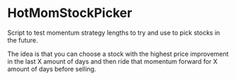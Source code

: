 # HotMomStockPicker
Script to test momentum strategy lengths to try and use to pick stocks in the future.

The idea is that you can choose a stock with the highest price improvement in the last X amount of days and then ride that momentum forward for X amount of days before selling.



